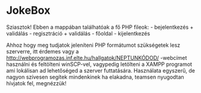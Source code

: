 # JokeBox
Sziasztok!
Ebben a mappában találhatóak a fő PHP fileok:
    - bejelentkezés + validálás
    - regisztráció + validálás
    - főoldal
    - kijelentkezés

Ahhoz hogy meg tudjatok jeleníteni PHP formátumot szükségetek lesz szerverre, itt érdemes vagy a 
http://webprogramozas.inf.elte.hu/hallgatok/NEPTUNKÓDOD/ -webcímet használni és feltölteni winSCP-vel,
vagypedig letölteni a XAMPP programot ami lokálisan ad lehetőséged a szerver futtatására. Használata egyszerű,
de nagyon szívesen segítek mindenkinek ha elakadna, teamsen nyugodtan hívjatok fel, megnézzük!


